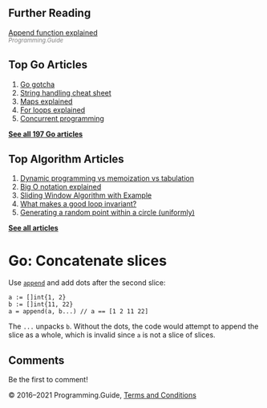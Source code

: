 <span class="underline"></span>

<span class="underline"></span>

## Further Reading

[Append function explained](append-explained.html)  
<span style="color: grey; font-style: italic; font-size: smaller">Programming.Guide</span>

## Top Go Articles

1.  [Go gotcha](go-gotcha.html)
2.  [String handling cheat sheet](string-functions-reference-cheat-sheet.html)
3.  [Maps explained](maps-explained.html)
4.  [For loops explained](for-loop.html)
5.  [Concurrent programming](go-concurrency-tutorial.html)

[**See all 197 Go articles**](index.html)

<span class="underline"></span>

## Top Algorithm Articles

1.  [Dynamic programming vs memoization vs tabulation](../dynamic-programming-vs-memoization-vs-tabulation.html)
2.  [Big O notation explained](../big-o-notation-explained.html)
3.  [Sliding Window Algorithm with Example](../sliding-window-example.html)
4.  [What makes a good loop invariant?](../what-makes-a-good-loop-invariant.html)
5.  [Generating a random point within a circle (uniformly)](../random-point-within-circle.html)

[**See all articles**](../index.html)

# Go: Concatenate slices

Use [`append`](append-explained.html) and add dots after the second slice:

    a := []int{1, 2}
    b := []int{11, 22}
    a = append(a, b...) // a == [1 2 11 22]

The `...` unpacks `b`. Without the dots, the code would attempt to append the slice as a whole, which is invalid since `a` is not a slice of slices.

## Comments

Be the first to comment!

© 2016–2021 Programming.Guide, [Terms and Conditions](../terms-and-conditions.html)
